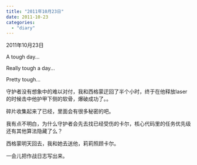 ```yaml
---
title: "2011年10月23日"
date: 2011-10-23
categories: 
  - "diary"
---
```


2011年10月23日

A tough day...

Really tough a day...

Pretty tough...

守护者没有想象中的难以对付，我和西格蒙迂回了半个小时，终于在他释放laser的时候击中他护甲下侧的软骨，爆破成功了。。

碎片收集起来了已经，里面会有很多秘密的吧。

我有点不明白，为什么守护者会先去找已经受伤的卡尔，核心代码里的任务优先级还有其他算法隐藏了么？

西格蒙明天回去，我和她去送他，莉莉照顾卡尔。

一会儿把作战日志写出来。
